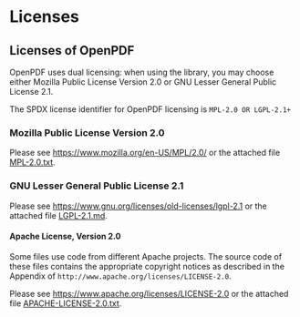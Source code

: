 # Licenses

## Licenses of OpenPDF

OpenPDF uses dual licensing: when using the library, you may choose either Mozilla Public License Version 2.0
or GNU Lesser General Public License 2.1.

The SPDX license identifier for OpenPDF licensing is `MPL-2.0 OR LGPL-2.1+`

### Mozilla Public License Version 2.0

Please see https://www.mozilla.org/en-US/MPL/2.0/ or the attached file
[MPL-2.0.txt](MPL-2.0.txt).

### GNU Lesser General Public License 2.1

Please see https://www.gnu.org/licenses/old-licenses/lgpl-2.1 or the attached file
[LGPL-2.1.md](LGPL-2.1.md).

#### Apache License, Version 2.0

Some files use code from different Apache projects. The source code of these files contains the appropriate copyright
notices as described in the Appendix of `http://www.apache.org/licenses/LICENSE-2.0`.

Please see https://www.apache.org/licenses/LICENSE-2.0 or the attached file
[APACHE-LICENSE-2.0.txt](APACHE-LICENSE-2.0.txt).

